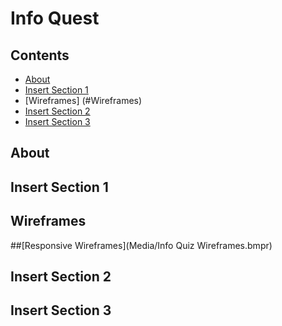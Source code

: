 # Info Quest

## Contents
- [About](#about)
- [Insert Section 1](#Insert-Section-1)
- [Wireframes] (#Wireframes)
- [Insert Section 2](#Insert-Section-2)
- [Insert Section 3](#Insert-Section-3)

## About

## Insert Section 1

## Wireframes 

##[Responsive Wireframes](Media/Info Quiz Wireframes.bmpr)

## Insert Section 2

## Insert Section 3

### 